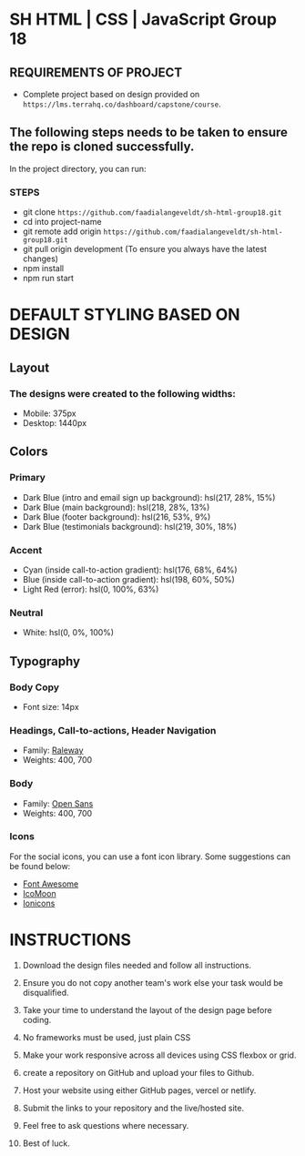 # SH HTML | CSS | JavaScript Group 18

## REQUIREMENTS OF PROJECT
- Complete project based on design provided on `https://lms.terrahq.co/dashboard/capstone/course`.

## The following steps needs to be taken to ensure the repo is cloned successfully.

In the project directory, you can run:

### STEPS
- git clone `https://github.com/faadialangeveldt/sh-html-group18.git`
- cd into project-name
- git remote add origin `https://github.com/faadialangeveldt/sh-html-group18.git`
- git pull origin development (To ensure you always have the latest changes)
- npm install
- npm run start

# DEFAULT STYLING BASED ON DESIGN

## Layout
### The designs were created to the following widths:
- Mobile: 375px
- Desktop: 1440px

## Colors
### Primary
- Dark Blue (intro and email sign up background): hsl(217, 28%, 15%)
- Dark Blue (main background): hsl(218, 28%, 13%)
- Dark Blue (footer background): hsl(216, 53%, 9%)
- Dark Blue (testimonials background): hsl(219, 30%, 18%)

### Accent
- Cyan (inside call-to-action gradient): hsl(176, 68%, 64%)
- Blue (inside call-to-action gradient): hsl(198, 60%, 50%)
- Light Red (error): hsl(0, 100%, 63%)

### Neutral
- White: hsl(0, 0%, 100%)

## Typography

### Body Copy
- Font size: 14px

### Headings, Call-to-actions, Header Navigation
- Family: [Raleway](https://fonts.google.com/specimen/Raleway)
- Weights: 400, 700

### Body
- Family: [Open Sans](https://fonts.google.com/specimen/Open+Sans)
- Weights: 400, 700

### Icons
For the social icons, you can use a font icon library. Some suggestions can be found below:
- [Font Awesome](https://fontawesome.com/)
- [IcoMoon](https://icomoon.io/)
- [Ionicons](https://ionicons.com/)

# INSTRUCTIONS

1. Download the design files needed and follow all instructions.

2. Ensure you do not copy another team's work else your task would be disqualified.

3. Take your time to understand the layout of the design page before coding.

4. No frameworks must be used, just plain CSS 

5. Make your work responsive across all devices using CSS flexbox or grid.

6. create a repository on GitHub and upload your files to Github.

7. Host your website using either GitHub pages, vercel or netlify.

8. Submit the links to your repository and the live/hosted site.

9. Feel free to ask questions where necessary.

10. Best of luck.

